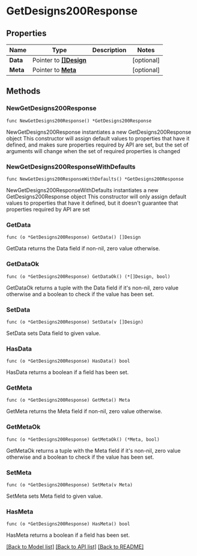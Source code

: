 # GetDesigns200Response

## Properties

Name | Type | Description | Notes
------------ | ------------- | ------------- | -------------
**Data** | Pointer to [**[]Design**](Design.md) |  | [optional] 
**Meta** | Pointer to [**Meta**](Meta.md) |  | [optional] 

## Methods

### NewGetDesigns200Response

`func NewGetDesigns200Response() *GetDesigns200Response`

NewGetDesigns200Response instantiates a new GetDesigns200Response object
This constructor will assign default values to properties that have it defined,
and makes sure properties required by API are set, but the set of arguments
will change when the set of required properties is changed

### NewGetDesigns200ResponseWithDefaults

`func NewGetDesigns200ResponseWithDefaults() *GetDesigns200Response`

NewGetDesigns200ResponseWithDefaults instantiates a new GetDesigns200Response object
This constructor will only assign default values to properties that have it defined,
but it doesn't guarantee that properties required by API are set

### GetData

`func (o *GetDesigns200Response) GetData() []Design`

GetData returns the Data field if non-nil, zero value otherwise.

### GetDataOk

`func (o *GetDesigns200Response) GetDataOk() (*[]Design, bool)`

GetDataOk returns a tuple with the Data field if it's non-nil, zero value otherwise
and a boolean to check if the value has been set.

### SetData

`func (o *GetDesigns200Response) SetData(v []Design)`

SetData sets Data field to given value.

### HasData

`func (o *GetDesigns200Response) HasData() bool`

HasData returns a boolean if a field has been set.

### GetMeta

`func (o *GetDesigns200Response) GetMeta() Meta`

GetMeta returns the Meta field if non-nil, zero value otherwise.

### GetMetaOk

`func (o *GetDesigns200Response) GetMetaOk() (*Meta, bool)`

GetMetaOk returns a tuple with the Meta field if it's non-nil, zero value otherwise
and a boolean to check if the value has been set.

### SetMeta

`func (o *GetDesigns200Response) SetMeta(v Meta)`

SetMeta sets Meta field to given value.

### HasMeta

`func (o *GetDesigns200Response) HasMeta() bool`

HasMeta returns a boolean if a field has been set.


[[Back to Model list]](../README.md#documentation-for-models) [[Back to API list]](../README.md#documentation-for-api-endpoints) [[Back to README]](../README.md)


